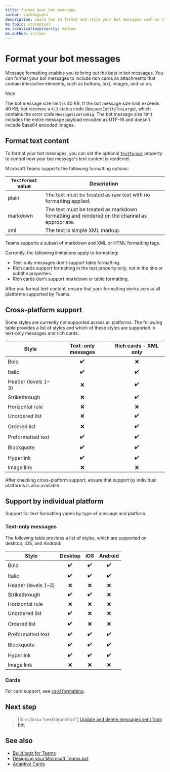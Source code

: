 ```yaml
---
title: Format your bot messages
author: surbhigupta
description: Learn how to format and style your bot messages such as strikethrough, ordered and unordered list, hyperlink, or image link. Understand cross-platform support.
ms.topic: conceptual
ms.localizationpriority: medium
ms.author: anclear
---
```

# Format your bot messages

Message formatting enables you to bring out the best in bot messages. You can format your bot messages to include rich cards as attachments that contain interactive elements, such as buttons, text, images, and so on.

> [!NOTE]
> The bot message size limit is 40 KB. If the bot message size limit exceeds 40 KB, bot receives a `413` status code (`RequestEntityTooLarge`), which contains the error code `MessageSizeTooBig`. The bot message size limit includes the entire message payload encoded as UTF-16 and doesn't include Base64 encoded images.

## Format text content

To format your bot messages, you can set the optional [`TextFormat`](/bot-framework/dotnet/bot-builder-dotnet-create-messages#customizing-a-message) property to control how your bot message's text content is rendered.

Microsoft Teams supports the following formatting options:

| `TextFormat` value | Description |
| --- | --- |
| plain | The text must be treated as raw text with no formatting applied.|
| markdown | The text must be treated as markdown formatting and rendered on the channel as appropriate. |
| xml | The text is simple XML markup. |

Teams supports a subset of markdown and XML or HTML formatting tags.

Currently, the following limitations apply to formatting:

* Text-only messages don't support table formatting.
* Rich cards support formatting in the text property only, not in the title or subtitle properties.
* Rich cards don't support markdown or table formatting.

After you format text content, ensure that your formatting works across all platforms supported by Teams.

## Cross-platform support

Some styles are currently not supported across all platforms. The following table provides a list of styles and which of these styles are supported in text-only messages and rich cards:

| Style                     | Text-only messages | Rich cards - XML only |
| ---                       | :---: | :---: |
| Bold                      | ✔️️ | ❌ |
| Italic                    | ✔️ | ✔️ |
| Header (levels 1&ndash;3) | ❌ | ✔️ |
| Strikethrough             | ❌ | ✔️ |
| Horizontal rule           | ❌ | ❌ |
| Unordered list            | ❌ | ✔️ |
| Ordered list              | ❌ | ✔️ |
| Preformatted text         | ✔️ | ✔️ |
| Blockquote                | ✔️ | ✔️ |
| Hyperlink                 | ✔️ | ✔️ |
| Image link                | ❌ | ❌ |

After checking cross-platform support, ensure that support by individual platforms is also available.

## Support by individual platform

Support for text formatting varies by type of message and platform.

### Text-only messages

The following table provides a list of styles, which are supported on desktop, iOS, and Android:

| Style                     | Desktop | iOS | Android |
| ---                       | :---: | :---: | :---: |
| Bold                      | ✔️ | ✔️ | ✔️ |
| Italic                    | ✔️ | ✔️ | ✔️ |
| Header (levels 1&ndash;3) | ❌ | ❌ | ❌ |
| Strikethrough             | ✔️ | ✔️ | ❌ |
| Horizontal rule           | ❌ | ❌ | ❌ |
| Unordered list            | ✔️ | ❌ | ❌ |
| Ordered list              | ✔️ | ❌ | ❌ |
| Preformatted text         | ✔️ | ✔️ | ✔️ |
| Blockquote                | ✔️ | ✔️ | ✔️ |
| Hyperlink                 | ✔️ | ✔️ | ✔️ |
| Image link                | ❌ | ❌ | ❌ |

### Cards

For card support, see [card formatting](~/task-modules-and-cards/cards/cards-format.md).

## Next step

> [!div class="nextstepaction"]
> [Update and delete messages sent from bot](update-and-delete-bot-messages.md)

## See also

* [Build bots for Teams](../what-are-bots.md)
* [Designing your Microsoft Teams bot](../design/bots.md)
* [Adaptive Cards](../../task-modules-and-cards/what-are-cards.md#adaptive-cards)
